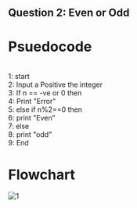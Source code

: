 ## Question 2: Even or Odd 

# Psuedocode
\
1: start\
2: Input a Positive the integer\
3: If n == -ve or 0 then\
4: Print "Error"\
5: else if n%2==0 then\
6: print "Even”\
7: else\
8: print "odd”\
9: End

# Flowchart
![1](https://user-images.githubusercontent.com/117566652/209471424-d91af6d4-2ad5-4874-b291-168fcb243d1e.jpg)
